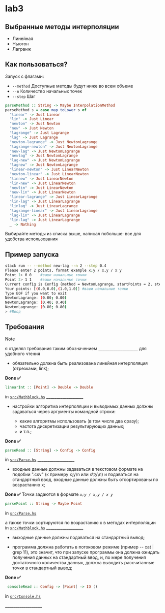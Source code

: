# lab3

## Выбранные методы интерполяции
- Линейная
- Ньютон
- Лагранж

## Как пользоваться?

Запуск с флагами:
- `--method` Доступные методы будут ниже во всем объеме
- `--n` Количество начальных точек
- `--step` Шаг

```haskell
parseMethod :: String -> Maybe InterpolationMethod
parseMethod s = case map toLower s of
  "linear" -> Just Linear
  "lin" -> Just Linear
  "newton" -> Just Newton
  "new" -> Just Newton
  "lagrange" -> Just Lagrange
  "lag" -> Just Lagrange
  "newton-lagrange" -> Just NewtonLagrange
  "lagrange-newton" -> Just NewtonLagrange
  "new-lag" -> Just NewtonLagrange
  "newlag" -> Just NewtonLagrange
  "lag-new" -> Just NewtonLagrange
  "lagnew" -> Just NewtonLagrange
  "linear-newton" -> Just LinearNewton
  "newton-linear" -> Just LinearNewton
  "linnew" -> Just LinearNewton
  "lin-new" -> Just LinearNewton
  "newlin" -> Just LinearNewton
  "new-lin" -> Just LinearNewton
  "linear-lagrange" -> Just LinearLagrange
  "lin-lag" -> Just LinearLagrange
  "linlag" -> Just LinearLagrange
  "lagrange-linear" -> Just LinearLagrange
  "lag-lin" -> Just LinearLagrange
  "lin-lag" -> Just LinearLagrange
  _ -> Nothing
  ```

Выбирайте методы из списка выше, написал побольше: все для удобства использования

## Пример запуска
```bash
stack run -- --method new-lag --n 2 --step 0.4
Please enter 2 points, format example x;y / x,y / x y
Point 1> 0 0    #ваши начальные точки
Point 2> 1 1    #ваши начальные точки
Current config is Config {method = NewtonLagrange, startPoints = 2, step = 0.4} #ваш итоговый конфиг
Your points: [(0.0,0.0),(1.0,1.0)] #ваши начальные точки
Type EOF if you want to exit
NewtonLagrange: (0.00; 0.00)
NewtonLagrange: (0.40; 0.40)
NewtonLagrange: (0.80; 0.80)
> #Ввод
```
## Требования

>[!NOTE]
>я отделял требования таким обозначением `__________________` для удобного чтения

 - обязательно должна быть реализована линейная интерполяция (отрезками, link);

**Done ✅**

```haskell
linearInt :: [Point] -> Double -> Double
```
in [`src/Mathblock.hs`](https://github.com/naku0/fp-lab3/blob/main/src/MathBlock.hs)
**__________________**

 - настройки алгоритма интерполяции и выводимых данных должны задаваться через аргументы командной строки:


   - какие алгоритмы использовать (в том числе два сразу);
   - частота дискретизации результирующих данных;
   - и т.п.;

**Done ✅**

```haskell
parseRead :: [String] -> Config -> Config
```
in [`src/Parse.hs`](https://github.com/naku0/fp-lab3/blob/main/src/Parse.hs)
**__________________**

 - входные данные должны задаваться в текстовом формате на подобии ".csv" (к примеру x;y\n или x\ty\n) и подаваться на стандартный ввод, входные данные должны быть отсортированы по возрастанию x;

**Done ✅**
Точки задаются в формате *`x;y / x,y / x y`*
 ```haskell
 parsePoint :: String -> Maybe Point
 ```
in [`src/Parse.hs`](https://github.com/naku0/fp-lab3/blob/main/src/Parse.hs)

а также точки сортируются по возрастанию x в методах интерполяции in [`src/Mathblock.hs`](https://github.com/naku0/fp-lab3/blob/main/src/MathBlock.hs)
**__________________**
 - выходные данные должны подаваться на стандартный вывод;

 - программа должна работать в потоковом режиме (пример -- cat | grep 11), это значит, что при запуске программы она должна ожидать получения данных на стандартный ввод, и, по мере получения достаточного количества данных, должна выводить рассчитанные точки в стандартный вывод;


**Done ✅**
```haskell
 consoleRead :: Config -> [Point] -> IO ()
```
in [`src/Console.hs`](https://github.com/naku0/fp-lab3/blob/main/src/Console.hs)

**__________________**

